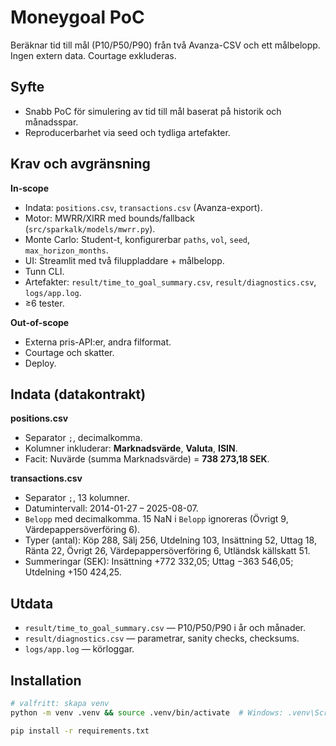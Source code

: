 # Moneygoal PoC

Beräknar tid till mål (P10/P50/P90) från två Avanza-CSV och ett målbelopp. Ingen extern data. Courtage exkluderas.

## Syfte
- Snabb PoC för simulering av tid till mål baserat på historik och månadsspar.
- Reproducerbarhet via seed och tydliga artefakter.

## Krav och avgränsning
**In-scope**
- Indata: `positions.csv`, `transactions.csv` (Avanza-export).
- Motor: MWRR/XIRR med bounds/fallback (`src/sparkalk/models/mwrr.py`).
- Monte Carlo: Student-t, konfigurerbar `paths`, `vol`, `seed`, `max_horizon_months`.
- UI: Streamlit med två filuppladdare + målbelopp.
- Tunn CLI.
- Artefakter: `result/time_to_goal_summary.csv`, `result/diagnostics.csv`, `logs/app.log`.
- ≥6 tester.

**Out-of-scope**
- Externa pris-API:er, andra filformat.
- Courtage och skatter.
- Deploy.

## Indata (datakontrakt)
**positions.csv**
- Separator `;`, decimalkomma.
- Kolumner inkluderar: **Marknadsvärde**, **Valuta**, **ISIN**.
- Facit: Nuvärde (summa Marknadsvärde) = **738 273,18 SEK**.

**transactions.csv**
- Separator `;`, 13 kolumner.
- Datumintervall: 2014-01-27 – 2025-08-07.
- `Belopp` med decimalkomma. 15 NaN i `Belopp` ignoreras (Övrigt 9, Värdepappersöverföring 6).
- Typer (antal): Köp 288, Sälj 256, Utdelning 103, Insättning 52, Uttag 18, Ränta 22, Övrigt 26, Värdepappersöverföring 6, Utländsk källskatt 51.
- Summeringar (SEK): Insättning +772 332,05; Uttag −363 546,05; Utdelning +150 424,25.

## Utdata
- `result/time_to_goal_summary.csv` — P10/P50/P90 i år och månader.
- `result/diagnostics.csv` — parametrar, sanity checks, checksums.
- `logs/app.log` — körloggar.

## Installation
```bash
# valfritt: skapa venv
python -m venv .venv && source .venv/bin/activate  # Windows: .venv\Scripts\activate

pip install -r requirements.txt

